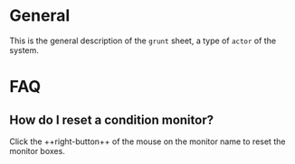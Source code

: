 # General

This is the general description of the `grunt` sheet, a type of `actor` of the system.

# FAQ

## How do I reset a condition monitor?

Click the ++right-button++ of the mouse on the monitor name to reset the monitor boxes.